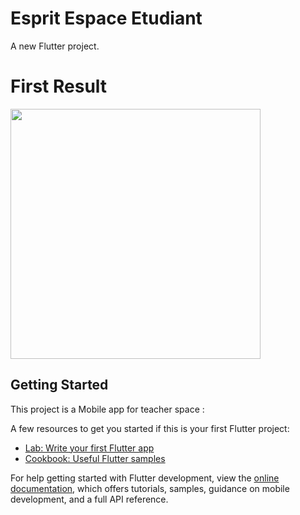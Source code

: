 # Esprit Espace Etudiant

A new Flutter project.


# First Result

<img src ="https://github.com/Mirzaazmath/dynamic_login_page_flutter/blob/main/assets/output/result.gif" height="400">


## Getting Started

This project is a Mobile app for teacher space :

A few resources to get you started if this is your first Flutter project:

- [Lab: Write your first Flutter app](https://docs.flutter.dev/get-started/codelab)
- [Cookbook: Useful Flutter samples](https://docs.flutter.dev/cookbook)

For help getting started with Flutter development, view the
[online documentation](https://docs.flutter.dev/), which offers tutorials,
samples, guidance on mobile development, and a full API reference.
